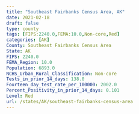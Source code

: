 ```yaml
---
title: "Southeast Fairbanks Census Area, AK"
date: 2021-02-18
draft: false
type: county
tags: [FIPS:2240.0,FEMA:10.0,Non-core,Red]
categories: [AK]
County: Southeast Fairbanks Census Area
State: AK
FIPS: 2240.0
FEMA_Region: 10.0
Population: 6893.0
NCHS_Urban_Rural_Classification: Non-core
Tests_in_prior_14_days: 138.0
Fourteen_day_test_rate_per_100000: 2002.0
Percent_Positivity_in_prior_14_days: 0.101
Level: Red
url: /states/AK/southeast-fairbanks-census-area
---
```



